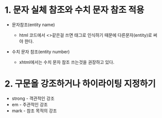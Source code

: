 # 1. 문자 실체 참조와 수치 문자 참조 적용

* 문자참조(entity name)
  * html 코드에서 <>같은걸 쓰면 태그로 인식하기 때문에 다른문자(entity)로 써야 한다.

* 수치 문자 참조(entity number)
  * xhtml에서는 수치 문자 참조 쓰는것을 권장하고 있다.

# 2. 구문을 강조하거나 하이라이팅 지정하기

* strong - 객관적인 강조
* em - 주관적인 강조
* mark - 참조 목적의 강조